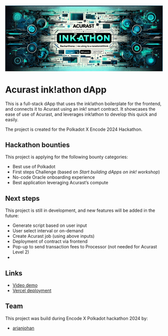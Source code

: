 ![inkathon Devtooling Banner](banner.png)

# Acurast ink!athon dApp

This is a full-stack dApp that uses the ink!athon boilerplate for the frontend, and connects it to Acurast using an ink! smart contract. It showcases the ease of use of Acurast, and leverages ink!athon to develop this quick and easily.

The project is created for the Polkadot X Encode 2024 Hackathon.

## Hackathon bounties

This project is applying for the following bounty categories:

- Best use of Polkadot
- First steps Challenge (based on _Start building dApps on ink! workshop_)
- No-code Oracle onboarding experience
- Best application leveraging Acurast’s compute

## Next steps

This project is still in development, and new features will be added in the future:

- Generate script based on user input
- User select interval or on-demand
- Create Acurast job (using above inputs)
- Deployment of contract via frontend
- Pop-up to send transaction fees to Processor (not needed for Acurast Level 2)
-

## Links

- [Video demo]()
- [Vercel deployment]()

## Team

This project was build during Encode X Polkadot hackathon 2024 by:

- [arjanjohan](https://x.com/arjanjohan/)
